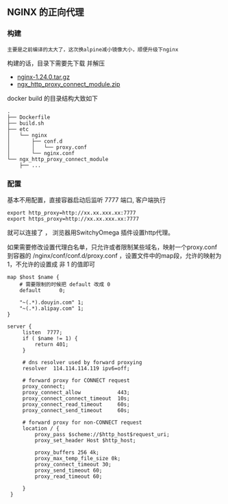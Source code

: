 ## NGINX 的正向代理


### 构建
`主要是之前编译的太大了，这次换alpine减小镜像大小，顺便升级下nginx`

构建的话，目录下需要先下载 并解压
- [nginx-1.24.0.tar.gz](https://nginx.org/download/nginx-1.24.0.tar.gz)  
- [ngx_http_proxy_connect_module.zip](https://github.com/chobits/ngx_http_proxy_connect_module/archive/refs/heads/master.zip)


docker build 的目录结构大致如下

```shell
.
├── Dockerfile
├── build.sh
├── etc
│   └── nginx
│       ├── conf.d
│       │   └── proxy.conf
│       └── nginx.conf
└── ngx_http_proxy_connect_module
    ├── ...

```

### 配置
基本不用配置，直接容器启动后监听 7777 端口, 客户端执行
```shell
export http_proxy=http://xx.xx.xxx.xx:7777
export https_proxy=http://xx.xx.xxx.xx:7777
```
就可以连接了 ， 浏览器用SwitchyOmega 插件设置http代理。

如果需要修改设置代理白名单，只允许或者限制某些域名，映射一个proxy.conf 到容器的 /nginx/conf/conf.d/proxy.conf ，设置文件中的map段，允许的映射为1，不允许的设置成 非 1 的值即可
```nginx
map $host $name {
    # 需要限制的时候把 default 改成 0
    default      0;

    "~(.*).douyin.com" 1;
    "~(.*).alipay.com" 1;
}

server {
     listen  7777;
     if ( $name != 1) {
         return 401;
     }

     # dns resolver used by forward proxying
     resolver  114.114.114.119 ipv6=off;

     # forward proxy for CONNECT request
     proxy_connect;
     proxy_connect_allow            443;
     proxy_connect_connect_timeout  10s;
     proxy_connect_read_timeout     60s;
     proxy_connect_send_timeout     60s;

     # forward proxy for non-CONNECT request
     location / {
         proxy_pass $scheme://$http_host$request_uri;
         proxy_set_header Host $http_host;

         proxy_buffers 256 4k;
         proxy_max_temp_file_size 0k;
         proxy_connect_timeout 30;
         proxy_send_timeout 60;
         proxy_read_timeout 60;

     }
 }
```
